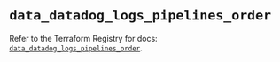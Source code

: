 # `data_datadog_logs_pipelines_order`

Refer to the Terraform Registry for docs: [`data_datadog_logs_pipelines_order`](https://registry.terraform.io/providers/datadog/datadog/3.57.0/docs/data-sources/logs_pipelines_order).
